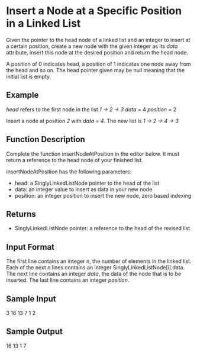 # Insert a Node at a Specific Position in a Linked List
Given the pointer to the head node of a linked list and an integer to insert at a certain position, create a new node with the given integer as its *data* attribute, insert this node at the desired position and return the head node.

A position of 0 indicates head, a position of 1 indicates one node away from the head and so on. The head pointer given may be null meaning that the initial list is empty.

## Example
*head* refers to the first node in the list *1 -> 2 -> 3*
*data* = 4
*position* = 2

Insert a node at position *2* with *data = 4*. The new list is *1 -> 2 -> 4 -> 3*

## Function Description 
Complete the function insertNodeAtPosition in the editor below. It must return a reference to the head node of your finished list.

insertNodeAtPosition has the following parameters:

- head: a SinglyLinkedListNode pointer to the head of the list
- data: an integer value to insert as data in your new node
- position: an integer position to insert the new node, zero based indexing

## Returns
- SinglyLinkedListNode pointer: a reference to the head of the revised list

## Input Format
The first line contains an integer *n*, the number of elements in the linked list.
Each of the next *n* lines contains an integer SinglyLinkedListNode[i].data.
The next line contains an integer *data*, the data of the node that is to be inserted.
The last line contains an integer *position*.

## Sample Input
3
16
13
7
1
2

## Sample Output
16 13 1 7